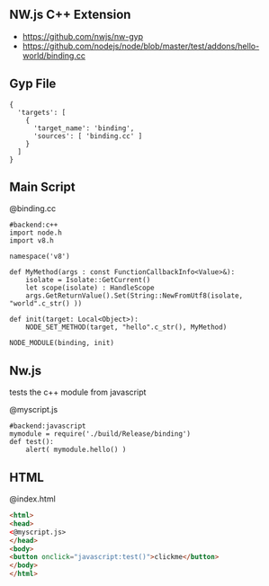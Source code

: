 NW.js C++ Extension
-------------
* https://github.com/nwjs/nw-gyp
* https://github.com/nodejs/node/blob/master/test/addons/hello-world/binding.cc


Gyp File
----------
```gyp
{
  'targets': [
    {
      'target_name': 'binding',
      'sources': [ 'binding.cc' ]
    }
  ]
}
```

Main Script
-------------

@binding.cc
```rusthon
#backend:c++
import node.h
import v8.h

namespace('v8')

def MyMethod(args : const FunctionCallbackInfo<Value>&):
	isolate = Isolate::GetCurrent()
	let scope(isolate) : HandleScope
	args.GetReturnValue().Set(String::NewFromUtf8(isolate, "world".c_str() ))

def init(target: Local<Object>):
	NODE_SET_METHOD(target, "hello".c_str(), MyMethod)

NODE_MODULE(binding, init)

```

Nw.js
------
tests the c++ module from javascript

@myscript.js
```rusthon
#backend:javascript
mymodule = require('./build/Release/binding')
def test():
	alert( mymodule.hello() )

```

HTML
-----

@index.html
```html
<html>
<head>
<@myscript.js>
</head>
<body>
<button onclick="javascript:test()">clickme</button>
</body>
</html>
```